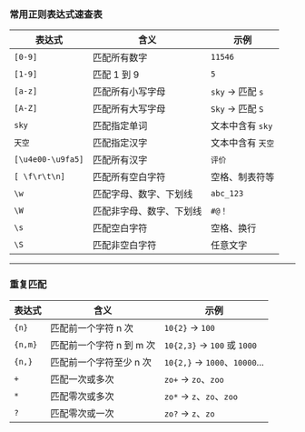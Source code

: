 ### 常用正则表达式速查表

| 表达式               | 含义           | 示例             |
| ----------------- | ------------ | -------------- |
| `[0-9]`           | 匹配所有数字       | `11546`        |
| `[1-9]`           | 匹配 1 到 9     | `5`            |
| `[a-z]`           | 匹配所有小写字母     | `sky` → 匹配 `s` |
| `[A-Z]`           | 匹配所有大写字母     | `Sky` → 匹配 `S` |
| `sky`             | 匹配指定单词       | 文本中含有 `sky`    |
| `天空`              | 匹配指定汉字       | 文本中含有 `天空`     |
| `[\u4e00-\u9fa5]` | 匹配所有汉字       | `评价`           |
| `[ \f\r\t\n]`     | 匹配所有空白字符     | 空格、制表符等        |
| `\w`              | 匹配字母、数字、下划线  | `abc_123`      |
| `\W`              | 匹配非字母、数字、下划线 | `#@！`          |
| `\s`              | 匹配空白字符       | 空格、换行          |
| `\S`              | 匹配非空白字符      | 任意文字           |

---

### 重复匹配

| 表达式     | 含义              | 示例                           |
| ------- | --------------- | ---------------------------- |
| `{n}`   | 匹配前一个字符 n 次     | `10{2}` → `100`              |
| `{n,m}` | 匹配前一个字符 n 到 m 次 | `10{2,3}` → `100` 或 `1000`   |
| `{n,}`  | 匹配前一个字符至少 n 次   | `10{2,}` → `1000`、`10000`... |
| `+`     | 匹配一次或多次         | `zo+` → `zo`、`zoo`           |
| `*`     | 匹配零次或多次         | `zo*` → `z`、`zo`、`zoo`       |
| `?`     | 匹配零次或一次         | `zo?` → `z`、`zo`             |
